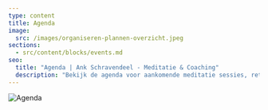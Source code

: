 ```yaml
---
type: content
title: Agenda
image:
  src: /images/organiseren-plannen-overzicht.jpeg
sections:
  - src/content/blocks/events.md
seo:
  title: "Agenda | Ank Schravendeel - Meditatie & Coaching"
  description: "Bekijk de agenda voor aankomende meditatie sessies, retraites en coaching events. Plan uw deelname aan onze mindfulness activiteiten."
---
```


![Agenda](/images/organiseren-plannen-overzicht.jpeg)

